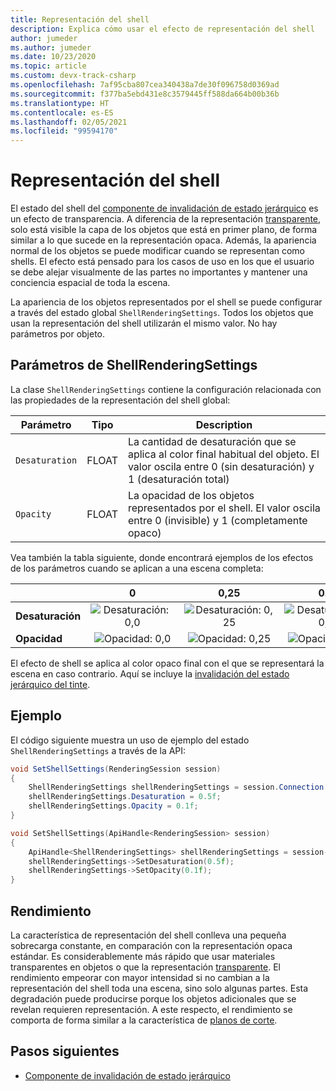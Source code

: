```yaml
---
title: Representación del shell
description: Explica cómo usar el efecto de representación del shell
author: jumeder
ms.author: jumeder
ms.date: 10/23/2020
ms.topic: article
ms.custom: devx-track-csharp
ms.openlocfilehash: 7af95cba807cea340438a7de30f096758d0369ad
ms.sourcegitcommit: f377ba5ebd431e8c3579445ff588da664b00b36b
ms.translationtype: HT
ms.contentlocale: es-ES
ms.lasthandoff: 02/05/2021
ms.locfileid: "99594170"
---
```

# <a name="shell-rendering"></a>Representación del shell

El estado del shell del [componente de invalidación de estado jerárquico](../../overview/features/override-hierarchical-state.md) es un efecto de transparencia. A diferencia de la representación [transparente](../../overview/features/override-hierarchical-state.md), solo está visible la capa de los objetos que está en primer plano, de forma similar a lo que sucede en la representación opaca. Además, la apariencia normal de los objetos se puede modificar cuando se representan como shells. El efecto está pensado para los casos de uso en los que el usuario se debe alejar visualmente de las partes no importantes y mantener una conciencia espacial de toda la escena.

La apariencia de los objetos representados por el shell se puede configurar a través del estado global `ShellRenderingSettings`. Todos los objetos que usan la representación del shell utilizarán el mismo valor. No hay parámetros por objeto.

## <a name="shellrenderingsettings-parameters"></a>Parámetros de ShellRenderingSettings

La clase `ShellRenderingSettings` contiene la configuración relacionada con las propiedades de la representación del shell global:

| Parámetro      | Tipo    | Description                                             |
|----------------|---------|---------------------------------------------------------|
| `Desaturation` | FLOAT   | La cantidad de desaturación que se aplica al color final habitual del objeto. El valor oscila entre 0 (sin desaturación) y 1 (desaturación total) |
| `Opacity`      | FLOAT   | La opacidad de los objetos representados por el shell. El valor oscila entre 0 (invisible) y 1 (completamente opaco) |

Vea también la tabla siguiente, donde encontrará ejemplos de los efectos de los parámetros cuando se aplican a una escena completa:

|                | 0 | 0,25 | 0.5 | 0,75 | 1.0 | 
|----------------|:-:|:----:|:---:|:----:|:---:|
| **Desaturación** | ![Desaturación: 0,0](./media/shell-desaturation-00.png) | ![Desaturación: 0,25](./media/shell-desaturation-025.png) | ![Desaturación: 0,5](./media/shell-desaturation-05.png) | ![Desaturación: 0,75](./media/shell-desaturation-075.png) | ![Desaturación: 1,0](./media/shell-desaturation-10.png) |
| **Opacidad**      | ![Opacidad: 0,0](./media/shell-opacity-00.png) | ![Opacidad: 0,25](./media/shell-opacity-025.png) | ![Opacidad: 0,5](./media/shell-opacity-05.png) | ![Opacidad: 0,75](./media/shell-opacity-075.png) | ![Opacidad: 1,0](./media/shell-opacity-10.png) |

El efecto de shell se aplica al color opaco final con el que se representará la escena en caso contrario. Aquí se incluye la [invalidación del estado jerárquico del tinte](../../overview/features/override-hierarchical-state.md).

## <a name="example"></a>Ejemplo

El código siguiente muestra un uso de ejemplo del estado `ShellRenderingSettings` a través de la API:

```cs
void SetShellSettings(RenderingSession session)
{
    ShellRenderingSettings shellRenderingSettings = session.Connection.ShellRenderingSettings;
    shellRenderingSettings.Desaturation = 0.5f;
    shellRenderingSettings.Opacity = 0.1f;
}
```

```cpp
void SetShellSettings(ApiHandle<RenderingSession> session)
{
    ApiHandle<ShellRenderingSettings> shellRenderingSettings = session->Connection()->GetShellRenderingSettings();
    shellRenderingSettings->SetDesaturation(0.5f);
    shellRenderingSettings->SetOpacity(0.1f);
}
```

## <a name="performance"></a>Rendimiento

La característica de representación del shell conlleva una pequeña sobrecarga constante, en comparación con la representación opaca estándar. Es considerablemente más rápido que usar materiales transparentes en objetos o que la representación [transparente](../../overview/features/override-hierarchical-state.md). El rendimiento empeorar con mayor intensidad si no cambian a la representación del shell toda una escena, sino solo algunas partes. Esta degradación puede producirse porque los objetos adicionales que se revelan requieren representación. A este respecto, el rendimiento se comporta de forma similar a la característica de [planos de corte](../../overview/features/cut-planes.md).

## <a name="next-steps"></a>Pasos siguientes

* [Componente de invalidación de estado jerárquico](../../overview/features/override-hierarchical-state.md)